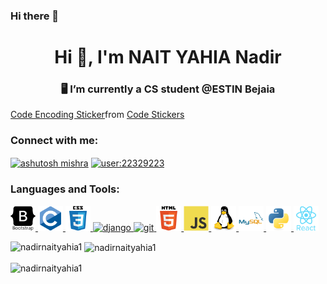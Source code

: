### Hi there 👋
 
<h1 align="center">Hi 👋, I'm NAIT YAHIA Nadir</h1>
<h3 align="center">🖥️ I’m currently a CS student @ESTIN Bejaia</h3>

 
<div class="tenor-gif-embed" data-postid="17808955" data-share-method="host" data-aspect-ratio="1" data-width="100%"><a href="https://tenor.com/view/code-encoding-typing-working-busy-gif-17808955">Code Encoding Sticker</a>from <a href="https://tenor.com/search/code-stickers">Code Stickers</a></div> <script type="text/javascript" async src="https://tenor.com/embed.js"></script>
<p align="left"> </p>
  

<h3 align="left">Connect with me:</h3>
<p align="left">
<a href="https://www.linkedin.com/in/nadir-nait-yahia/" target="blank"><img align="center" src="https://raw.githubusercontent.com/rahuldkjain/github-profile-readme-generator/master/src/images/icons/Social/linked-in-alt.svg" alt="ashutosh mishra" height="30" width="40" /></a>
 <a href="https://stackoverflow.com/users/user:22329223" target="blank"><img align="center" src="https://raw.githubusercontent.com/rahuldkjain/github-profile-readme-generator/master/src/images/icons/Social/stack-overflow.svg" alt="user:22329223" height="30" width="40" /></a>
</p>

<h3 align="left">Languages and Tools:</h3>
<p align="left"> <a href="https://getbootstrap.com" target="_blank" rel="noreferrer"> <img src="https://raw.githubusercontent.com/devicons/devicon/master/icons/bootstrap/bootstrap-plain-wordmark.svg" alt="bootstrap" width="40" height="40"/> </a> <a href="https://www.cprogramming.com/" target="_blank" rel="noreferrer"> <img src="https://raw.githubusercontent.com/devicons/devicon/master/icons/c/c-original.svg" alt="c" width="40" height="40"/> </a> <a href="https://www.w3schools.com/css/" target="_blank" rel="noreferrer"> <img src="https://raw.githubusercontent.com/devicons/devicon/master/icons/css3/css3-original-wordmark.svg" alt="css3" width="40" height="40"/> </a> <a href="https://www.djangoproject.com/" target="_blank" rel="noreferrer"> <img src="https://cdn.worldvectorlogo.com/logos/django.svg" alt="django" width="40" height="40"/> </a> <a href="https://git-scm.com/" target="_blank" rel="noreferrer"> <img src="https://www.vectorlogo.zone/logos/git-scm/git-scm-icon.svg" alt="git" width="40" height="40"/> </a> <a href="https://www.w3.org/html/" target="_blank" rel="noreferrer"> <img src="https://raw.githubusercontent.com/devicons/devicon/master/icons/html5/html5-original-wordmark.svg" alt="html5" width="40" height="40"/> </a> <a href="https://developer.mozilla.org/en-US/docs/Web/JavaScript" target="_blank" rel="noreferrer"> <img src="https://raw.githubusercontent.com/devicons/devicon/master/icons/javascript/javascript-original.svg" alt="javascript" width="40" height="40"/> </a> <a href="https://www.linux.org/" target="_blank" rel="noreferrer"> <img src="https://raw.githubusercontent.com/devicons/devicon/master/icons/linux/linux-original.svg" alt="linux" width="40" height="40"/> </a> <a href="https://www.mysql.com/" target="_blank" rel="noreferrer"> <img src="https://raw.githubusercontent.com/devicons/devicon/master/icons/mysql/mysql-original-wordmark.svg" alt="mysql" width="40" height="40"/> </a> <a href="https://www.python.org" target="_blank" rel="noreferrer"> <img src="https://raw.githubusercontent.com/devicons/devicon/master/icons/python/python-original.svg" alt="python" width="40" height="40"/> </a> <a href="https://reactjs.org/" target="_blank" rel="noreferrer"> <img src="https://raw.githubusercontent.com/devicons/devicon/master/icons/react/react-original-wordmark.svg" alt="react" width="40" height="40"/> </a> </p>

<p><img align="left" src="https://github-readme-stats.vercel.app/api/top-langs?username=nadirnaityahia1&show_icons=true&locale=en&layout=compact" alt="nadirnaityahia1" /></p>

<p>&nbsp;<img align="center" src="https://github-readme-stats.vercel.app/api?username=nadirnaityahia1&show_icons=true&locale=en" alt="nadirnaityahia1" /></p>

<p><img align="center" src="https://github-readme-streak-stats.herokuapp.com/?user=nadirnaityahia1&" alt="nadirnaityahia1" /></p>

